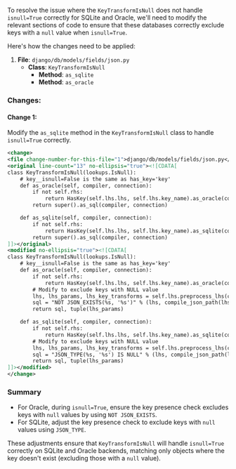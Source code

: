 To resolve the issue where the `KeyTransformIsNull` does not handle `isnull=True` correctly for SQLite and Oracle, we'll need to modify the relevant sections of code to ensure that these databases correctly exclude keys with a `null` value when `isnull=True`.

Here's how the changes need to be applied:

1. **File**: `django/db/models/fields/json.py`
   - **Class**: `KeyTransformIsNull`
     - **Method**: `as_sqlite`
     - **Method**: `as_oracle`

### Changes:
#### Change 1:
Modify the `as_sqlite` method in the `KeyTransformIsNull` class to handle `isnull=True` correctly.

```xml
<change>
<file change-number-for-this-file="1">django/db/models/fields/json.py</file>
<original line-count="13" no-ellipsis="true"><![CDATA[
class KeyTransformIsNull(lookups.IsNull):
    # key__isnull=False is the same as has_key='key'
    def as_oracle(self, compiler, connection):
        if not self.rhs:
            return HasKey(self.lhs.lhs, self.lhs.key_name).as_oracle(compiler, connection)
        return super().as_sql(compiler, connection)

    def as_sqlite(self, compiler, connection):
        if not self.rhs:
            return HasKey(self.lhs.lhs, self.lhs.key_name).as_sqlite(compiler, connection)
        return super().as_sql(compiler, connection)
]]></original>
<modified no-ellipsis="true"><![CDATA[
class KeyTransformIsNull(lookups.IsNull):
    # key__isnull=False is the same as has_key='key'
    def as_oracle(self, compiler, connection):
        if not self.rhs:
            return HasKey(self.lhs.lhs, self.lhs.key_name).as_oracle(compiler, connection)
        # Modify to exclude keys with NULL value
        lhs, lhs_params, lhs_key_transforms = self.lhs.preprocess_lhs(compiler, connection)
        sql = "NOT JSON_EXISTS(%s, '%s')" % (lhs, compile_json_path(lhs_key_transforms))
        return sql, tuple(lhs_params)

    def as_sqlite(self, compiler, connection):
        if not self.rhs:
            return HasKey(self.lhs.lhs, self.lhs.key_name).as_sqlite(compiler, connection)
        # Modify to exclude keys with NULL value
        lhs, lhs_params, lhs_key_transforms = self.lhs.preprocess_lhs(compiler, connection)
        sql = "JSON_TYPE(%s, '%s') IS NULL" % (lhs, compile_json_path(lhs_key_transforms))
        return sql, tuple(lhs_params)
]]></modified>
</change>
```

### Summary
- For Oracle, during `isnull=True`, ensure the key presence check excludes keys with `null` values by using `NOT JSON_EXISTS`.
- For SQLite, adjust the key presence check to exclude keys with `null` values using `JSON_TYPE`.

These adjustments ensure that `KeyTransformIsNull` will handle `isnull=True` correctly on SQLite and Oracle backends, matching only objects where the key doesn't exist (excluding those with a `null` value).
